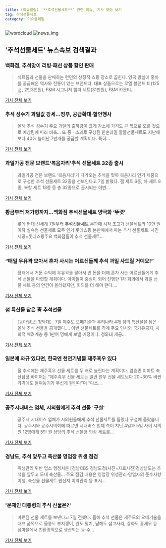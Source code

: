 ```yaml
---
title: (이슈클립) '**추석선물세트**' 관련 이슈, 기사 모아 보기
tag: 추석선물세트
category: 이슈클리핑
---
```

![wordcloud](https://s3.ap-northeast-2.amazonaws.com/lyrics101-wordcloud/2018-09-08-1536355532.png)
![news_img](https://user-images.githubusercontent.com/42597476/44507050-1206f400-a6e4-11e8-8d98-7ffbfebb353f.png)
## **'**추석선물세트**'** 뉴스속보 검색결과
### 백화점, 추석맞이 리빙·패션 상품 할인 판매

>식료품과 선물을 판매하는 런던의 상징적 쇼핑 장소로 꼽힌다. 영국 왕실에 홍차를 공급해온 역사와 전통이 있는 브랜드다. 대표 상품으로는 로열 블랜드 티(125ｇ, 2만3천원), F&M 시그니처 햄퍼 세트(31만원), F&M 카운티...

<a href="http://app.yonhapnews.co.kr/YNA/Basic/SNS/r.aspx?c=AKR20180907058900030&did=1195m" target="_blank">기사 전체 보기</a>

### 추석 성수기 과일값 강세…정부, 공급확대·할인행사

>올해 추석 성수기 주요 과일의 출하량이 크게 감소해 가격도 큰 폭으로 오를 것으로 예상됨에 따라 비축... 또 중ㆍ소과로 구성된 한손과일 알뜰선물세트도 지난해보다 40% 늘어난 7만개를 공급할 계획이다. 특히...

<a href="http://www.newsworks.co.kr/news/articleView.html?idxno=213477" target="_blank">기사 전체 보기</a>

### 과일가공 전문 브랜드‘복음자리’추석 선물세트 32종 출시

>  과일가공 전문 브랜드 ‘복음자리’가 다가오는 추석을 맞아 복음자리 인기 제품으로 구성한 추석 선물세트 32종을 선보인다고 7일 밝혔다. 잼 세트 6종, 차 세트 8종, 복합 세트 18종 등 총 32종으로 출시되는 이번...

<a href="http://www.segye.com/content/html/2018/09/07/20180907003807.html?OutUrl=naver" target="_blank">기사 전체 보기</a>

### 황금부터 저가형까지…백화점 **추석선물세트** 양극화 ‘뚜렷’

>롯데·현대·신세계 7일부터 **추석선물세트** 본판매 시작 초고가 선물세트와 10만 원 이하 실속형 선물세트 모두 인기 롯데쇼핑 본판매에서 파는 추석 선물세트. 사진제공=롯데쇼핑주요 백화점들이 추석 선물세트...

<a href="http://news.donga.com/3/all/20180907/91886641/3" target="_blank">기사 전체 보기</a>

### “매일 우유곽 모아서 혼자 사시는 어르신들께 추석 과일 사드릴 거예요!”

>장터에서 거둔 수익에 우유곽을 팔아서 번 돈을 더해 혼자 사는 어르신들에게 추석 선물을 마련할 계획이다. 아이들이 중심이 되어 진행한 1차 회의에서 과일 선물 세트 등의 안건이 올라왔지만, 회의를 더 해야 한다....

<a href="http://www.hankookilbo.com/v/3dc57928a77b4ff8bf11929ed36f7401" target="_blank">기사 전체 보기</a>

### 섬 특산물 담은 靑 추석선물

>[동아일보] 청와대는 7일 제주도 오메기술과 우리나라 4개 섬의 특산물을 담은 올해 추석 선물을 공개했다.... 이번 선물세트를 각계 주요 인사와 국가유공자, 사회적 배려계층 등 1만여 명에게 보낼 예정이다. 청와대 제공...

<a href="http://news.donga.com/3/all/20180908/91889705/1" target="_blank">기사 전체 보기</a>

### 일본에 와규 있다면, 한국엔 천연기념물 제주흑우 있다

>올 추석에는 제주흑우 선물 세트를 두 배로 늘린다는 계획이다. 염승민 이마트 축산담당 바이어는 “제주흑우 선물 세트는 일반 한우 선물 세트보다 20~30% 비싼 가격에도 들여놓기가 무섭게 팔린다”며 “다소...

<a href="http://news.joins.com/article/olink/22544894" target="_blank">기사 전체 보기</a>

### 공주시내버스 업체, 시의원에게 추석 선물 '구설'

>공주시 시내버스 업체가 시의원들에게 추석 선물세트를 돌렸다 구설에 올랐습니다. 공주시와 공주시의회에 따르면 시내버스 업체 측이 지난 4일과 5일 사이 시의원 12명에게 5만 원 상당의 추석 선물용 인삼 세트를...

<a href="http://tjmbc.co.kr/000005/view/id/112400" target="_blank">기사 전체 보기</a>

### 경남도, 추석 앞두고 축산물 영업장 위생 점검

>위생관리 위반 업소 행정처분 [경남CBS 경남도청(사진=자료사진)경상남도는 추석을 앞두고 도내 축산물... 주요 점검 내용은 영업장 위생관리·영업자의 준수사항 이행, 축산물 선물세트 원산지․이력관리 등 표시...

<a href="http://www.nocutnews.co.kr/news/5028595" target="_blank">기사 전체 보기</a>

### '문재인 대통령의 추석 선물은?'

>마련된 선물 세트를 보낸다고 7일 전했다. 올해 추석 선물은 제주도의 오메기술을 대표 품목으로 울릉도 부지갱이, 완도 멸치, 남해도 섬고사리, 강화도 홍새우 등 섬마을에서 친환경적으로 생산되는 농·수...

<a href="http://news1.kr/photos/view/?3290382" target="_blank">기사 전체 보기</a>


